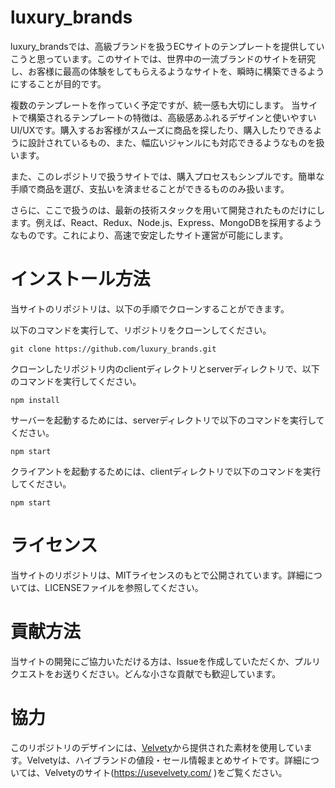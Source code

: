 # luxury_brands
luxury_brandsでは、高級ブランドを扱うECサイトのテンプレートを提供していこうと思っています。このサイトでは、世界中の一流ブランドのサイトを研究し、お客様に最高の体験をしてもらえるようなサイトを、瞬時に構築できるようにすることが目的です。

複数のテンプレートを作っていく予定ですが、統一感も大切にします。
当サイトで構築されるテンプレートの特徴は、高級感あふれるデザインと使いやすいUI/UXです。購入するお客様がスムーズに商品を探したり、購入したりできるように設計されているもの、また、幅広いジャンルにも対応できるようなものを扱います。

また、このレポジトリで扱うサイトでは、購入プロセスもシンプルです。簡単な手順で商品を選び、支払いを済ませることができるもののみ扱います。

さらに、ここで扱うのは、最新の技術スタックを用いて開発されたものだけにします。例えば、React、Redux、Node.js、Express、MongoDBを採用するようなものです。これにより、高速で安定したサイト運営が可能にします。

# インストール方法
当サイトのリポジトリは、以下の手順でクローンすることができます。

以下のコマンドを実行して、リポジトリをクローンしてください。

```
git clone https://github.com/luxury_brands.git
```

クローンしたリポジトリ内のclientディレクトリとserverディレクトリで、以下のコマンドを実行してください。
```
npm install
```

サーバーを起動するためには、serverディレクトリで以下のコマンドを実行してください。
```
npm start
```

クライアントを起動するためには、clientディレクトリで以下のコマンドを実行してください。
```
npm start
```

# ライセンス
当サイトのリポジトリは、MITライセンスのもとで公開されています。詳細については、LICENSEファイルを参照してください。

# 貢献方法
当サイトの開発にご協力いただける方は、Issueを作成していただくか、プルリクエストをお送りください。どんな小さな貢献でも歓迎しています。

# 協力
このリポジトリのデザインには、[Velvety](https://usevelvety.com/)から提供された素材を使用しています。Velvetyは、ハイブランドの値段・セール情報まとめサイトです。詳細については、Velvetyのサイト(https://usevelvety.com/ )をご覧ください。
